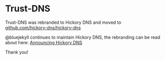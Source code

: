 # Trust-DNS

Trust-DNS was rebranded to Hickory DNS and moved to [github.com/hickory-dns/hickory-dns](https://github.com/hickory-dns/hickory-dns)

@bluejekyll continues to maintain Hickory DNS, the rebranding can be read about here: [Announcing Hickory DNS](https://bluejekyll.github.io/blog/posts/announcing-hickory-dns/)

Thank you!
